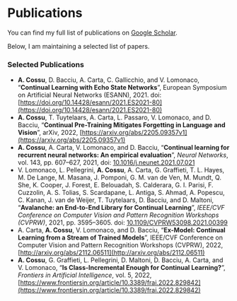 # Publications

You can find my full list of publications on [Google Scholar](https://scholar.google.com/citations?user=j7MRTokAAAAJ\&hl=it).

Below, I am maintaining a selected list of papers.

### Selected Publications

* **A. Cossu**, D. Bacciu, A. Carta, C. Gallicchio, and V. Lomonaco, “**Continual Learning with Echo State Networks**”, European Symposium on Artificial Neural Networks (ESANN), 2021. doi: [https://doi.org/10.14428/esann/2021.ES2021-80](https://doi.org/10.14428/esann/2021.ES2021-80)
* **A. Cossu**, T. Tuytelaars, A. Carta, L. Passaro, V. Lomonaco, and D. Bacciu, “**Continual Pre-Training Mitigates Forgetting in Language and Vision**”, arXiv, 2022, [https://arxiv.org/abs/2205.09357v1](https://arxiv.org/abs/2205.09357v1)
* **A. Cossu**, A. Carta, V. Lomonaco, and D. Bacciu, “**Continual learning for recurrent neural networks: An empirical evaluation**”, _Neural Networks_, vol. 143, pp. 607–627, 2021, doi: [10.1016/j.neunet.2021.07.021](https://doi.org/10.1016/j.neunet.2021.07.021)
* V. Lomonaco, L. Pellegrini, **A. Cossu**, A. Carta, G. Graffieti, T. L. Hayes, M. De Lange, M. Masana, J. Pomponi, G. M. van de Ven, M. Mundt, Q. She, K. Cooper, J. Forest, E. Belouadah, S. Calderara, G. I. Parisi, F. Cuzzolin, A. S. Tolias, S. Scardapane, L. Antiga, S. Ahmad, A. Popescu, C. Kanan, J. van de Weijer, T. Tuytelaars, D. Bacciu, and D. Maltoni, “**Avalanche: an End-to-End Library for Continual Learning**”, _IEEE/CVF Conference on Computer Vision and Pattern Recognition Workshops (CVPRW)_, 2021, pp. 3595–3605. doi: [10.1109/CVPRW53098.2021.00399](https://doi.org/10.1109/CVPRW53098.2021.00399)
* A. Carta, **A. Cossu**, V. Lomonaco, and D. Bacciu, “**Ex-Model: Continual Learning from a Stream of Trained Models**”, IEEE/CVF Conference on Computer Vision and Pattern Recognition Workshops (CVPRW), 2022, [http://arxiv.org/abs/2112.06511](http://arxiv.org/abs/2112.06511)
* **A. Cossu**, G. Graffieti, L. Pellegrini, D. Maltoni, D. Bacciu, A. Carta, and V. Lomonaco, “**Is Class-Incremental Enough for Continual Learning?**”, _Frontiers in Artificial Intelligence_, vol. 5, 2022, [https://www.frontiersin.org/article/10.3389/frai.2022.829842](https://www.frontiersin.org/article/10.3389/frai.2022.829842)
